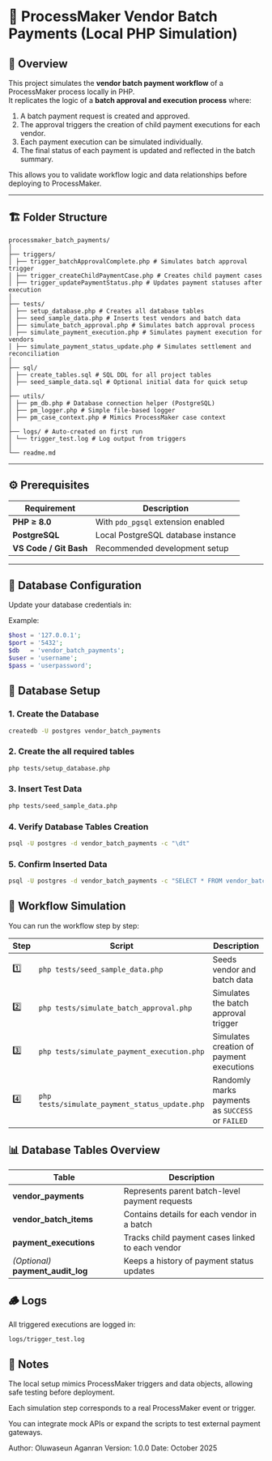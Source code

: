# 🧾 ProcessMaker Vendor Batch Payments (Local PHP Simulation)

## 📘 Overview
This project simulates the **vendor batch payment workflow** of a ProcessMaker process locally in PHP.  
It replicates the logic of a **batch approval and execution process** where:

1. A batch payment request is created and approved.
2. The approval triggers the creation of child payment executions for each vendor.
3. Each payment execution can be simulated individually.
4. The final status of each payment is updated and reflected in the batch summary.

This allows you to validate workflow logic and data relationships before deploying to ProcessMaker.

---

## 🏗 Folder Structure
```
processmaker_batch_payments/
│
├── triggers/
│ ├── trigger_batchApprovalComplete.php # Simulates batch approval trigger
│ ├── trigger_createChildPaymentCase.php # Creates child payment cases
│ ├── trigger_updatePaymentStatus.php # Updates payment statuses after execution
│
├── tests/
│ ├── setup_database.php # Creates all database tables
│ ├── seed_sample_data.php # Inserts test vendors and batch data
│ ├── simulate_batch_approval.php # Simulates batch approval process
│ ├── simulate_payment_execution.php # Simulates payment execution for vendors
│ ├── simulate_payment_status_update.php # Simulates settlement and reconciliation
│
├── sql/
│ ├── create_tables.sql # SQL DDL for all project tables
│ ├── seed_sample_data.sql # Optional initial data for quick setup
│
├── utils/
│ ├── pm_db.php # Database connection helper (PostgreSQL)
│ ├── pm_logger.php # Simple file-based logger
│ ├── pm_case_context.php # Mimics ProcessMaker case context
│
├── logs/ # Auto-created on first run
│ └── trigger_test.log # Log output from triggers
│
└── readme.md
```

---

## ⚙️ Prerequisites

| Requirement | Description |
|--------------|-------------|
| **PHP ≥ 8.0** | With `pdo_pgsql` extension enabled |
| **PostgreSQL** | Local PostgreSQL database instance |
| **VS Code / Git Bash** | Recommended development setup |

---

## 🧩 Database Configuration

Update your database credentials in:


Example:
```php
$host = '127.0.0.1';
$port = '5432';
$db   = 'vendor_batch_payments';
$user = 'username';
$pass = 'userpassword';
```


## 🧱 Database Setup

### 1. Create the Database

```bash
createdb -U postgres vendor_batch_payments
```

### 2. Create the all required tables

```bash
php tests/setup_database.php
```

### 3. Insert Test Data

```bash
php tests/seed_sample_data.php
```

### 4. Verify Database Tables Creation

```bash
psql -U postgres -d vendor_batch_payments -c "\dt"
```

### 5. Confirm Inserted Data

```bash
psql -U postgres -d vendor_batch_payments -c "SELECT * FROM vendor_batch_items LIMIT 5;"
```


## 🔁 Workflow Simulation

You can run the workflow step by step:

| Step | Script                                         | Description                                      |
| ---- | ---------------------------------------------- | ------------------------------------------------ |
| 1️⃣  | `php tests/seed_sample_data.php`               | Seeds vendor and batch data                      |
| 2️⃣  | `php tests/simulate_batch_approval.php`        | Simulates the batch approval trigger             |
| 3️⃣  | `php tests/simulate_payment_execution.php`     | Simulates creation of payment executions         |
| 4️⃣  | `php tests/simulate_payment_status_update.php` | Randomly marks payments as `SUCCESS` or `FAILED` |

## 📊 Database Tables Overview

| Table                              | Description                                      |
| ---------------------------------- | ------------------------------------------------ |
| **vendor_payments**                | Represents parent batch-level payment requests   |
| **vendor_batch_items**             | Contains details for each vendor in a batch      |
| **payment_executions**             | Tracks child payment cases linked to each vendor |
| *(Optional)* **payment_audit_log** | Keeps a history of payment status updates        |


## 🪵 Logs

All triggered executions are logged in:
```bash
logs/trigger_test.log
```

## 🧠 Notes

The local setup mimics ProcessMaker triggers and data objects, allowing safe testing before deployment.

Each simulation step corresponds to a real ProcessMaker event or trigger.

You can integrate mock APIs or expand the scripts to test external payment gateways.

Author: Oluwaseun Aganran
Version: 1.0.0
Date: October 2025
